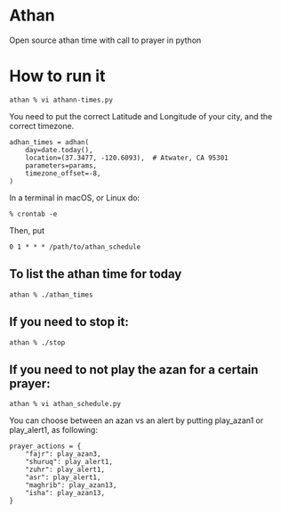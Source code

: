 # Athan
Open source athan time with call to prayer in python

# How to run it
```
athan % vi athann-times.py
```

You need to put the correct Latitude and Longitude of your city, and the correct timezone.
```
adhan_times = adhan(
    day=date.today(),
    location=(37.3477, -120.6093),  # Atwater, CA 95301
    parameters=params,
    timezone_offset=-8,
)
```

In a terminal in macOS, or Linux do:

```
% crontab -e
```

Then, put

```
0 1 * * * /path/to/athan_schedule
```

## To list the athan time for today

```
athan % ./athan_times 
```

## If you need to stop it:

```
athan % ./stop 
```

## If you need to not play the azan for a certain prayer:

```
athan % vi athan_schedule.py
```

You can choose between an azan vs an alert by putting play_azan1 or play_alert1, as following:

```
prayer_actions = {
    "fajr": play_azan3,
    "shuruq": play_alert1,
    "zuhr": play_alert1,
    "asr": play_alert1,
    "maghrib": play_azan13,
    "isha": play_azan13,
}
```
